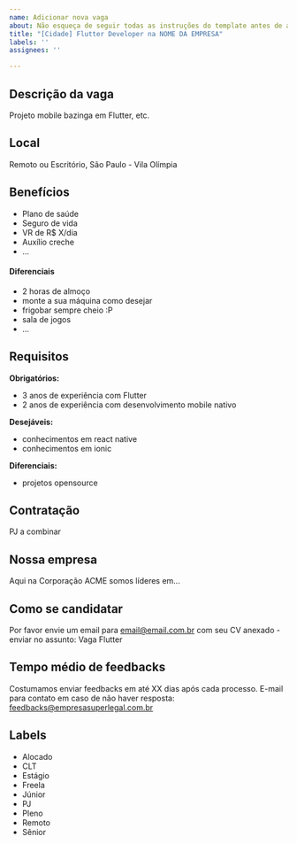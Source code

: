 ```yaml
---
name: Adicionar nova vaga
about: Não esqueça de seguir todas as instruções do template antes de abrir a vaga.
title: "[Cidade] Flutter Developer na NOME DA EMPRESA"
labels: ''
assignees: ''

---
```


<!-- 
==================================================
POR FAVOR, SÓ POSTE SE A VAGA FOR PARA Flutter ou Dart!

Não faça distinção de gênero no título da vaga.

Use: "Flutter Developer" ao invés de 
"Desenvolvedor Flutter" \o/

Exemplo: `[São Paulo] Flutter Developer na NOME DA EMPRESA`
==================================================
-->

## Descrição da vaga

Projeto mobile bazinga em Flutter, etc.

## Local

Remoto ou Escritório, São Paulo - Vila Olímpia

## Benefícios

- Plano de saúde
- Seguro de vida
- VR de R$ X/dia
- Auxílio creche
- ...

#### Diferenciais

- 2 horas de almoço
- monte a sua máquina como desejar
- frigobar sempre cheio :P
- sala de jogos
- ...

## Requisitos

**Obrigatórios:**
- 3 anos de experiência com Flutter
- 2 anos de experiência com desenvolvimento mobile nativo

**Desejáveis:**
- conhecimentos em react native
- conhecimentos em ionic

**Diferenciais:**
- projetos opensource

## Contratação

PJ a combinar

## Nossa empresa

Aqui na Corporação ACME somos líderes em...

## Como se candidatar

Por favor envie um email para email@email.com.br com seu CV anexado - enviar no assunto: Vaga Flutter

## Tempo médio de feedbacks

Costumamos enviar feedbacks em até XX dias após cada processo.
E-mail para contato em caso de não haver resposta: feedbacks@empresasuperlegal.com.br

## Labels

- Alocado
- CLT
- Estágio
- Freela
- Júnior
- PJ
- Pleno
- Remoto
- Sênior
